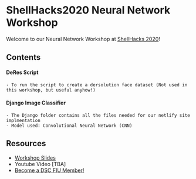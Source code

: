 # ShellHacks2020 Neural Network Workshop

Welcome to our Neural Network Workshop at [ShellHacks 2020](https://shellhacks.net/)!

## Contents
  #### DeRes Script
    - To run the script to create a dersolution face dataset (Not used in this workshop, but useful anyhow!)
  
  #### Django Image Classifier
    - The Django folder contains all the files needed for our netlify site implmentation
    - Model used: Convolutional Neural Network (CNN)

## Resources

- [Workshop Slides](https://docs.google.com/presentation/d/1a0WRuEHIr7HNCJbs-l3ocstHtAtfSL8GbBNvRIgH0lU/edit#slide=id.g96c15fa444_1_3)
- Youtube Video [TBA]
- [Become a DSC FIU Member!](https://go.fiu.edu/dscapplication)

